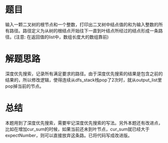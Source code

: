 # 题目
输入一颗二叉树的根节点和一个整数，打印出二叉树中结点值的和为输入整数的所有路径。路径定义为从树的根结点开始往下一直到叶结点所经过的结点形成一条路径。(注意: 在返回值的list中，数组长度大的数组靠前)
# 解题思路
深度优先搜索，记录所有满足要求的路径。由于深度优先搜索的结果是包含之前的结果的，所以修改逻辑，使得连续从dfs_stack栈pop了2次时，就从output_list里pop掉当前的节点。
# 总结
本题用到了深度优先搜索，需要牢记深度优先搜索的写法。另外本题还有改进点，比如在增加cur_sum的时候，如果当前还未到叶节点，cur_sum就已经大于expectNumber，则可以直接放弃这条路。已将代码写成改进版。